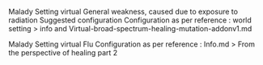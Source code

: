 Malady
Setting virtual
General weakness, caused due to exposure to radiation
Suggested configuration
Configuration as per reference : world setting > info and Virtual-broad-spectrum-healing-mutation-addonv1.md

Malady
Setting virtual
Flu
Configuration as per reference : Info.md > From the perspective of healing part 2

